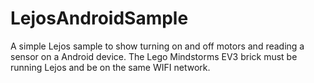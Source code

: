 # LejosAndroidSample
A simple Lejos sample to show turning on and off motors and reading a sensor on a Android device.  The Lego Mindstorms EV3 brick must be running Lejos and be on the same WIFI network.
